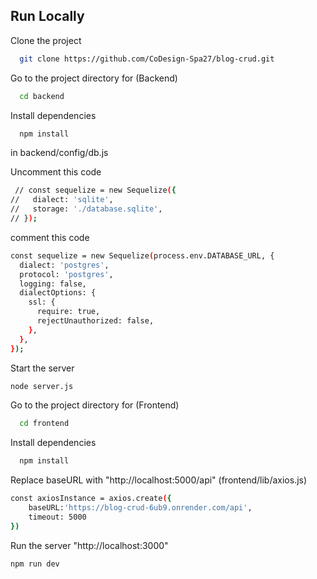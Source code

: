 
## Run Locally

Clone the project

```bash
  git clone https://github.com/CoDesign-Spa27/blog-crud.git
```

Go to the project directory for (Backend)

```bash
  cd backend
```

Install dependencies

```bash
  npm install
```
in backend/config/db.js

Uncomment this code 

```bash
 // const sequelize = new Sequelize({
//   dialect: 'sqlite',
//   storage: './database.sqlite', 
// });
```
comment this code 

```bash
const sequelize = new Sequelize(process.env.DATABASE_URL, {
  dialect: 'postgres',
  protocol: 'postgres',
  logging: false,  
  dialectOptions: {
    ssl: {
      require: true,  
      rejectUnauthorized: false, 
    },
  },
});
```

Start the server

```bash
node server.js
```

Go to the project directory for (Frontend)

```bash
  cd frontend
```

Install dependencies

```bash
  npm install
```

Replace baseURL with "http://localhost:5000/api" (frontend/lib/axios.js)

```bash
const axiosInstance = axios.create({
    baseURL:'https://blog-crud-6ub9.onrender.com/api',
    timeout: 5000
})
```
Run the server "http://localhost:3000"
```bash
npm run dev
```